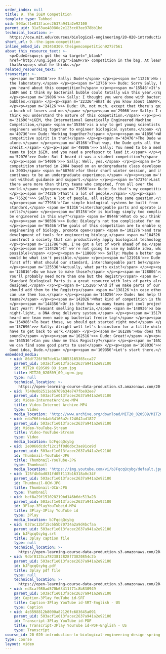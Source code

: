 ```yaml
---
order_index: null
title: 9. The iGEM Competition
template_type: Tabbed
uid: 503acf1e013facec2637a941a2e92100
parent_uid: 31a53ae48080e2e123cc03ee978bb1bd
technical_location: >-
  https://ocw.mit.edu/courses/biological-engineering/20-020-introduction-to-biological-engineering-design-spring-2009/biobuilder-animations/9.-the-igem-competition
short_url: 9.-the-igem-competition
inline_embed_id: 293458309.theigemcompetition92757561
about_this_resource_text: >-
  <p>Dude&rsquo;s got the <a target="_blank"
  href="http://ung.igem.org/">iGEM</a> competition in the bag. At least
  that&rsquo;s what he thinks.</p>
related_resources_text: ''
transcript: >-
  <p><span m='10416'>>> Sally: Dude!</span> </p><p><span m='11226'>No running in
  the laboratory.</span> </p><p><span m='12756'>>> Dude: Sorry Sally, but have
  you heard about this competition?</span> </p><p><span m='15546'>It's called
  iGEM and I think my bacterial bubble could totally win this year.</span>
  </p><p><span m='19896'>>> Sally: I thought you were done with bacterial
  bubbles.</span> </p><p><span m='22326'>What do you know about iGEM?</span>
  </p><p><span m='24126'>>> Dude: Uh, not much, except that there's going to be
  a bunch of losers and me.</span> </p><p><span m='29066'>>> Sally: I don't
  think you understand the nature of this competition.</span> </p><p><span
  m='31696'>iGEM, the International Genetically Engineered Machine
  Competition,</span> <span m='35356'>is a way to get young scientists and
  engineers working together to engineer biological systems.</span> </p><p><span
  m='40736'>>> Dude: Working together?</span> </p><p><span m='41856'>Where's the
  competitive spirit in that?</span> </p><p><span m='43476'>The Dude works
  alone.</span> </p><p><span m='45166'>That way, the Dude gets all the
  credit.</span> </p><p><span m='48086'>>> Sally: You need to be a member of a
  team to join iGEM, and you need a professor to lead it.</span> </p><p><span
  m='52076'>>> Dude: But I heard it was a student competition?</span>
  </p><p><span m='54006'>>> Sally: Well, yes.</span> </p><p><span m='54856'>The
  competition started in 2004 based on an undergraduate class developed at MIT
  in 2003</span> <span m='60766'>for their short winter session, and it
  continues to be an undergraduate experience.</span> </p><p><span m='65296'>But
  not without guidance and support.</span> </p><p><span m='67376'>Last year
  there were more than thirty teams who competed, from all over the
  world.</span> </p><p><span m='71656'>>> Dude: So that's my competition?</span>
  </p><p><span m='74226'>That's a lot of people.</span> </p><p><span
  m='75526'>>> Sally: A lot of people, all asking the same question.</span>
  </p><p><span m='77936'>"Can simple biological systems be built from
  standard,</span> <span m='81316'>interchangeable parts and operate in living
  cells?</span> </p><p><span m='85156'>Or is biology simply too complicated to
  be engineered in this way?"</span> <span m='89446'>What do you think?</span>
  </p><p><span m='90506'>>> Dude: Biology's not too complicated for me!</span>
  </p><p><span m='95466'>The goals of this competition are to enable systematic
  engineering of biology, promote open</span> <span m='101276'>and transparent
  development of tools for engineering biology,</span> <span m='104526'>and help
  construct a society that can productively apply biological technology.</span>
  </p><p><span m='111786'>OK, I've got a lot of work ahead of me.</span>
  </p><p><span m='114426'>If we're not going to use my bubble idea, what else is
  possible?</span> </p><p><span m='118606'>>> Sally: Maybe a better question
  would be what isn't possible.</span> </p><p><span m='121916'>>> Dude: Ok, so
  first off: What should our standard, interchangeable part be?</span>
  </p><p><span m='125536'>Actually, what parts exist?</span> </p><p><span
  m='126816'>Do we have to make those?</span> </p><p><span m='128006'>>> Sally:
  You'll probably need more than one but the Registry</span> <span m='130566'>of
  Standard Biological Parts is a great resource with lots of parts already
  designed.</span> </p><p><span m='135286'>And if we make parts of our own, we
  should add them to the Registry</span> <span m='138126'>in case other teams
  can use them too.</span> </p><p><span m='140256'>>> Dude: And help the other
  teams?</span> </p><p><span m='142026'>What kind of competition is that?</span>
  </p><p><span m='144356'>Or is that how so many teams got cool projects going
  last year?: Pleasant smelling bacteria,</span> <span m='148936'>a bacterial
  night-light, a DNA drug delivery system.</span> </p><p><span m='151766'>I
  heard one team even made up bacterial freeze tag!</span> </p><p><span
  m='154986'>To beat those, we should get started right now!</span> </p><p><span
  m='157696'>>> Sally: Alright well let's brainstorm for a little while before I
  have to get back to work.</span> </p><p><span m='161286'>How does that
  sound?</span> </p><p><span m='162516'>>> Dude: Great!</span> </p><p><span
  m='163516'>Can you show me this Registry?</span> </p><p><span m='165276'>Maybe
  we can find some good parts to use!</span> </p><p><span m='168036'>>> Sally:
  Good idea, Dude.</span> </p><p><span m='169356'>Let's start there.</span> </p>
embedded_media:
  - uid: 86df726f907de61a30053165365cca27
    parent_uid: 503acf1e013facec2637a941a2e92100
    id: MIT20_020S09_09_igem.jpg
    title: MIT20_020S09_09_igem.jpg
    type: null
    technical_location: >-
      https://open-learning-course-data-production.s3.amazonaws.com/20-020-introduction-to-biological-engineering-design-spring-2009/86df726f907de61a30053165365cca27_MIT20_020S09_09_igem.jpg
  - uid: 7549e0b2511eb6769b34e747fbe92ee7
    parent_uid: 503acf1e013facec2637a941a2e92100
    id: Video-InternetArchive-MP4
    title: Video-Internet Archive-MP4
    type: Video
    media_location: 'http://www.archive.org/download/MIT20_020S09/MIT20_020S09_igem.mp4'
  - uid: eda766feb4ab34166a2cf24042ad1827
    parent_uid: 503acf1e013facec2637a941a2e92100
    id: Video-YouTube-Stream
    title: Video-YouTube-Stream
    type: Video
    media_location: bJFqcqQcybg
  - uid: 2e0060dcdcf12c1ff0d0dbc3ae91ce9d
    parent_uid: 503acf1e013facec2637a941a2e92100
    id: Thumbnail-YouTube-JPG
    title: Thumbnail-YouTube-JPG
    type: Thumbnail
    media_location: 'https://img.youtube.com/vi/bJFqcqQcybg/default.jpg'
  - uid: 125f4b0ad031fd05f113b16318a0c34f
    parent_uid: 503acf1e013facec2637a941a2e92100
    id: Thumbnail-OCW-JPG
    title: Thumbnail-OCW-JPG
    type: Thumbnail
  - uid: bef8a29f151028219bd146b6dc513a28
    parent_uid: 503acf1e013facec2637a941a2e92100
    id: 3Play-3PlayYouTubeid-MP4
    title: 3Play-3Play YouTube id
    type: 3Play
    media_location: bJFqcqQcybg
  - uid: 037ac12bf15c6b5b70734a2a9d4bcfaa
    parent_uid: 503acf1e013facec2637a941a2e92100
    id: bJFqcqQcybg.srt
    title: 3play caption file
    type: null
    technical_location: >-
      https://open-learning-course-data-production.s3.amazonaws.com/20-020-introduction-to-biological-engineering-design-spring-2009/037ac12bf15c6b5b70734a2a9d4bcfaa_bJFqcqQcybg.srt
  - uid: 9dbf8123ca7823812828f73820854c2b
    parent_uid: 503acf1e013facec2637a941a2e92100
    id: bJFqcqQcybg.pdf
    title: 3play pdf file
    type: null
    technical_location: >-
      https://open-learning-course-data-production.s3.amazonaws.com/20-020-introduction-to-biological-engineering-design-spring-2009/9dbf8123ca7823812828f73820854c2b_bJFqcqQcybg.pdf
  - uid: ed3caf980ad570b63411f71c8b830949
    parent_uid: 503acf1e013facec2637a941a2e92100
    id: Caption-3Play YouTube id-SRT
    title: Caption-3Play YouTube id-SRT-English - US
    type: Caption
  - uid: 4e3598812b8000a82126fc683645a091
    parent_uid: 503acf1e013facec2637a941a2e92100
    id: Transcript-3Play YouTube id-PDF
    title: Transcript-3Play YouTube id-PDF-English - US
    type: Transcript
course_id: 20-020-introduction-to-biological-engineering-design-spring-2009
type: course
layout: video
---
```

